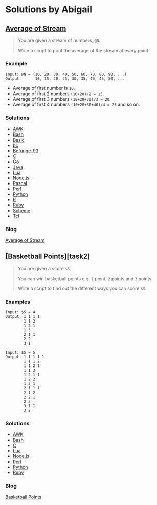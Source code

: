 # Solutions by Abigail
## [Average of Stream][task1]

> You are given a stream of numbers, `@N`.
>
> Write a script to print the average of the stream at every point.

### Example
~~~~
Input: @N = (10, 20, 30, 40, 50, 60, 70, 80, 90, ...)
Output:      10, 15, 20, 25, 30, 35, 40, 45, 50, ...
~~~~

* Average of first number is `10`.
* Average of first 2 numbers `(10+20)/2 = 15`.
* Average of first 3 numbers `(10+20+30)/3 = 20`.
* Average of first 4 numbers `(10+20+30+40)/4 = 25` and so on.

### Solutions
* [AWK](awk/ch-1.awk)
* [Bash](bash/ch-1.sh)
* [Basic](basic/ch-1.bas)
* [bc](bc/ch-1.bc)
* [Befunge-93](befunge-93/ch-1.bf)
* [C](c/ch-1.c)
* [Go](go/ch-1.go)
* [Java](java/ch-1.java)
* [Lua](lua/ch-1.lua)
* [Node.js](node/ch-1.js)
* [Pascal](pascal/ch-1.p)
* [Perl](perl/ch-1.pl)
* [Python](python/ch-1.py)
* [R](r/ch-1.r)
* [Ruby](ruby/ch-1.rb)
* [Scheme](scheme/ch-1.scm)
* [Tcl](tcl/ch-1.tcl)

### Blog
[Average of Stream][blog1]

## [Basketball Points][task2]

> You are given a score `$S`.
> 
> You can win basketball points e.g. `1` point, `2` points and `3` points.
>
> Write a script to find out the different ways you can score `$S`.

### Examples
~~~~
Input: $S = 4
Output: 1 1 1 1
        1 1 2
        1 2 1
        1 3
        2 1 1
        2 2
        3 1
~~~~

~~~~
Input: $S = 5
Output: 1 1 1 1 1
        1 1 1 2
        1 1 2 1
        1 1 3
        1 2 1 1
        1 2 2
        1 3 1
        2 1 1 1
        2 1 2
        2 2 1
        2 3
        3 1 1
        3 2
~~~~

### Solutions
* [AWK](awk/ch-2.awk)
* [Bash](bash/ch-2.sh)
* [C](c/ch-2.c)
* [Lua](lua/ch-2.lua)
* [Node.js](node/ch-2.js)
* [Perl](perl/ch-2.pl)
* [Python](python/ch-2.py)
* [Ruby](ruby/ch-2.rb)

### Blog
[Basketball Points][blog2]



[task1]: https://perlweeklychallenge.org/blog/perl-weekly-challenge-122/#TASK1
[task1]: https://perlweeklychallenge.org/blog/perl-weekly-challenge-122/#TASK2
[blog1]: https://abigail.github.io/HTML/Perl-Weekly-Challenge/week-122-1.html
[blog2]: https://abigail.github.io/HTML/Perl-Weekly-Challenge/week-122-2.html
